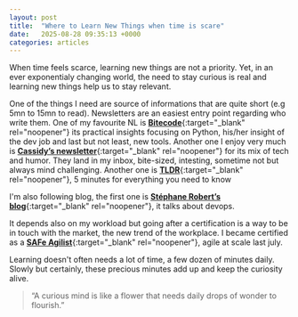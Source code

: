```yaml
---
layout: post
title:  "Where to Learn New Things when time is scare"
date:   2025-08-28 09:35:13 +0000
categories: articles
---
```


When time feels scarce, learning new things are not a priority. 
Yet, in an ever exponentialy changing world, the need to stay curious is real and learning new things help us to stay relevant.

One of the things I need are source of informations that are quite short (e.g 5mn to 15mn to read).
Newsletters are an easiest entry point regarding who write them. 
One of my favourite NL is [**Bitecode**](https://www.bitecode.dev/){:target="_blank" rel="noopener"} its practical insights focusing on Python, his/her insight of the dev job and last but not least, new tools. 
Another one I enjoy very much is [**Cassidy’s newsletter**](https://cassidoo.co/newsletter/){:target="_blank" rel="noopener"} for its mix of tech and humor. They land in my inbox, bite-sized, intesting, sometime not but always mind challenging.
Another one is [**TLDR**](https://tldr.tech/newsletters){:target="_blank" rel="noopener"}, 5 minutes for everything you need to know  

I'm also following blog, the first one is [**Stéphane Robert’s blog**](https://blog.stephane-robert.info/post/){:target="_blank" rel="noopener"}, it talks about devops. 

It depends also on my workload but going after a certification is a way to be in touch with the market, the new trend of the workplace. I became certified as a [**SAFe Agilist**](https://scaledagile.com/certification/safe-agilist/){:target="_blank" rel="noopener"}, agile at scale last july.  

Learning doesn't often needs a lot of time, a few dozen of minutes daily. Slowly but certainly, these precious minutes add up and keep the curiosity alive. 

> “A curious mind is like a flower that needs daily drops of wonder to flourish.”

